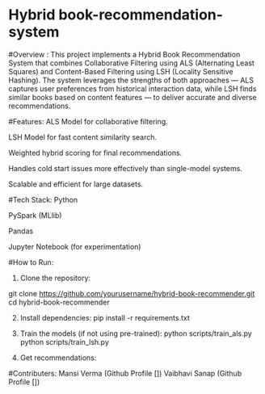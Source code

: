 # Hybrid book-recommendation-system



#Overview :
This project implements a Hybrid Book Recommendation System that combines Collaborative Filtering using ALS (Alternating Least Squares) and Content-Based Filtering using LSH (Locality Sensitive Hashing).
The system leverages the strengths of both approaches — ALS captures user preferences from historical interaction data, while LSH finds similar books based on content features — to deliver accurate and diverse recommendations.


#Features:
ALS Model for collaborative filtering.

LSH Model for fast content similarity search.

Weighted hybrid scoring for final recommendations.

Handles cold start issues more effectively than single-model systems.

Scalable and efficient for large datasets.


#Tech Stack:
Python

PySpark (MLlib)

Pandas 

Jupyter Notebook (for experimentation)


#How to Run:
1. Clone the repository:

git clone https://github.com/yourusername/hybrid-book-recommender.git
cd hybrid-book-recommender

2. Install dependencies:
pip install -r requirements.txt


3. Train the models (if not using pre-trained):
python scripts/train_als.py
python scripts/train_lsh.py

4. Get recommendations:


#Contributers:
Mansi Verma  (Github Profile [])
Vaibhavi Sanap (Github Profile [])










